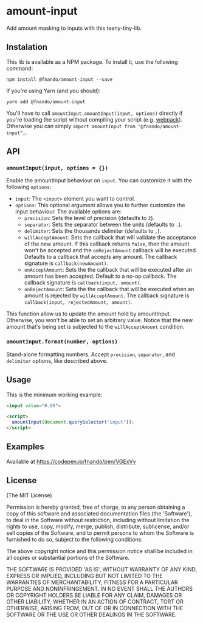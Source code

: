 # amount-input

Add amount masking to inputs with this teeny-tiny-lib.

## Instalation

This lib is available as a NPM package. To install it, use the following command:

```
npm install @fnando/amount-input --save
```

If you're using Yarn (and you should):

```
yarn add @fnando/amount-input
```

You'll have to call `amountInput.amountInput(input, options)` directly if you're loading the script without compiling your script (e.g. [webpack](https://webpack.js.org/)). Otherwise you can simply `import amountInput from "@fnando/amount-input";`.

## API

### `amountInput(input, options = {})`

Enable the amountInput behaviour on `input`. You can customize it with the following `options`:

- `input`: The `<input>` element you want to control.
- `options`: This optional argument allows you to further customize the input behaviour. The available options are:
    - `precision`: Sets the level of precision (defaults to `2`).
    - `separator`: Sets the separator between the units (defaults to `.`).
    - `delimiter`: Sets the thousands delimiter (defaults to `,`).
    - `willAcceptAmount`: Sets the callback that will validate the acceptance of the new amount. If this callback returns `false`, then the amount won't be accepted and the `onRejectAmount` callback will be executed. Defaults to a callback that accepts any amount. The callback signature is `callback(newAmount)`.
    - `onAcceptAmount`: Sets the the callback that will be executed after an amount has been accepted. Default to a no-op callback. The callback signature is `callback(input, amount)`.
    - `onRejectAmount`: Sets the the callback that will be executed when an amount is rejected by `willAcceptAmount`. The callback signature is `callback(input, rejectedAmount, amount)`.

This function allow us to update the amount hold by amountInput. Otherwise, you won't be able to set an arbitrary value. Notice that the new amount that's being set is subjected to the `willAcceptAmount` condition.

### `amountInput.format(number, options)`

Stand-alone formatting numbers. Accept `precision`, `separator`, and `delimiter` options, like described above.

## Usage

This is the minimum working example:

```html
<input value="0.00">

<script>
  amountInput(document.querySelector("input"));
</script>
```

## Examples

Available at https://codepen.io/fnando/pen/VGExVv

## License

(The MIT License)

Permission is hereby granted, free of charge, to any person obtaining
a copy of this software and associated documentation files (the
'Software'), to deal in the Software without restriction, including
without limitation the rights to use, copy, modify, merge, publish,
distribute, sublicense, and/or sell copies of the Software, and to
permit persons to whom the Software is furnished to do so, subject to
the following conditions:

The above copyright notice and this permission notice shall be
included in all copies or substantial portions of the Software.

THE SOFTWARE IS PROVIDED 'AS IS', WITHOUT WARRANTY OF ANY KIND,
EXPRESS OR IMPLIED, INCLUDING BUT NOT LIMITED TO THE WARRANTIES OF
MERCHANTABILITY, FITNESS FOR A PARTICULAR PURPOSE AND NONINFRINGEMENT.
IN NO EVENT SHALL THE AUTHORS OR COPYRIGHT HOLDERS BE LIABLE FOR ANY
CLAIM, DAMAGES OR OTHER LIABILITY, WHETHER IN AN ACTION OF CONTRACT,
TORT OR OTHERWISE, ARISING FROM, OUT OF OR IN CONNECTION WITH THE
SOFTWARE OR THE USE OR OTHER DEALINGS IN THE SOFTWARE.
